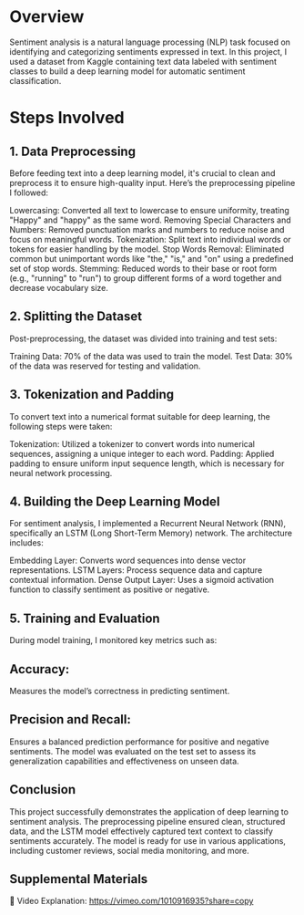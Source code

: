 # Overview
Sentiment analysis is a natural language processing (NLP) task focused on identifying and categorizing sentiments expressed in text. In this project, I used a dataset from Kaggle containing text data labeled with sentiment classes to build a deep learning model for automatic sentiment classification.

# Steps Involved

## 1. Data Preprocessing
Before feeding text into a deep learning model, it's crucial to clean and preprocess it to ensure high-quality input. Here’s the preprocessing pipeline I followed:

Lowercasing: Converted all text to lowercase to ensure uniformity, treating "Happy" and "happy" as the same word.
Removing Special Characters and Numbers: Removed punctuation marks and numbers to reduce noise and focus on meaningful words.
Tokenization: Split text into individual words or tokens for easier handling by the model.
Stop Words Removal: Eliminated common but unimportant words like "the," "is," and "on" using a predefined set of stop words.
Stemming: Reduced words to their base or root form (e.g., "running" to "run") to group different forms of a word together and decrease vocabulary size.

## 2. Splitting the Dataset
Post-preprocessing, the dataset was divided into training and test sets:

Training Data: 70% of the data was used to train the model.
Test Data: 30% of the data was reserved for testing and validation.

## 3. Tokenization and Padding
To convert text into a numerical format suitable for deep learning, the following steps were taken:

Tokenization: Utilized a tokenizer to convert words into numerical sequences, assigning a unique integer to each word.
Padding: Applied padding to ensure uniform input sequence length, which is necessary for neural network processing.

## 4. Building the Deep Learning Model
For sentiment analysis, I implemented a Recurrent Neural Network (RNN), specifically an LSTM (Long Short-Term Memory) network. The architecture includes:

Embedding Layer: Converts word sequences into dense vector representations.
LSTM Layers: Process sequence data and capture contextual information.
Dense Output Layer: Uses a sigmoid activation function to classify sentiment as positive or negative.

## 5. Training and Evaluation
During model training, I monitored key metrics such as:

## Accuracy: 
Measures the model’s correctness in predicting sentiment.
## Precision and Recall: 
Ensures a balanced prediction performance for positive and negative sentiments.
The model was evaluated on the test set to assess its generalization capabilities and effectiveness on unseen data.

## Conclusion
This project successfully demonstrates the application of deep learning to sentiment analysis. The preprocessing pipeline ensured clean, structured data, and the LSTM model effectively captured text context to classify sentiments accurately. The model is ready for use in various applications, including customer reviews, social media monitoring, and more.

## Supplemental Materials
🎥 Video Explanation: https://vimeo.com/1010916935?share=copy

